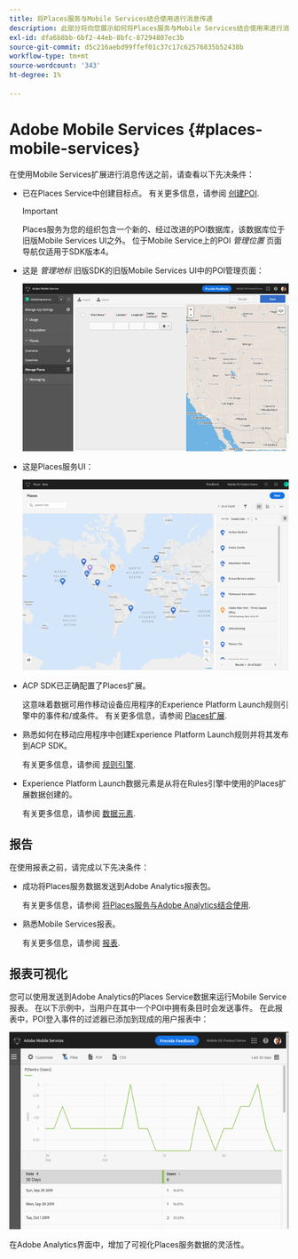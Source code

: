 ```yaml
---
title: 将Places服务与Mobile Services结合使用进行消息传递
description: 此部分将向您展示如何将Places服务与Mobile Services结合使用来进行消息传送。
exl-id: dfa6b8bb-6bf2-44eb-8bfc-87294807ec3b
source-git-commit: d5c216aebd99ffef01c37c17c62576835b52438b
workflow-type: tm+mt
source-wordcount: '343'
ht-degree: 1%

---
```


# Adobe Mobile Services {#places-mobile-services}

在使用Mobile Services扩展进行消息传送之前，请查看以下先决条件：

* 已在Places Service中创建目标点。 有关更多信息，请参阅 [创建POI](/help/poi-mgmt-ui/create-a-poi-ui.md).

  >[!IMPORTANT]
  >
  >Places服务为您的组织包含一个新的、经过改进的POI数据库，该数据库位于旧版Mobile Services UI之外。 位于Mobile Service上的POI *管理位置* 页面导航仅适用于SDK版本4。

* 这是 *管理地标* 旧版SDK的旧版Mobile Services UI中的POI管理页面：

  ![旧版UI](/help/assets/legacy-location-v4-ui.png)

* 这是Places服务UI：

  ![Places服务POI管理UI](/help/assets/places-ui.png)

* ACP SDK已正确配置了Places扩展。

  这意味着数据可用作移动设备应用程序的Experience Platform Launch规则引擎中的事件和/或条件。 有关更多信息，请参阅 [Places扩展](/help/places-ext-aep-sdks/places-extension/places-extension.md).

* 熟悉如何在移动应用程序中创建Experience Platform Launch规则并将其发布到ACP SDK。

  有关更多信息，请参阅 [规则引擎](https://aep-sdks.gitbook.io/docs/using-mobile-extensions/mobile-core/rules-engine).

* Experience Platform Launch数据元素是从将在Rules引擎中使用的Places扩展数据创建的。

  有关更多信息，请参阅 [数据元素](https://aep-sdks.gitbook.io/docs/using-mobile-extensions/mobile-core/rules-engine#data-elements).

## 报告

在使用报表之前，请完成以下先决条件：

* 成功将Places服务数据发送到Adobe Analytics报表包。

  有关更多信息，请参阅 [将Places服务与Adobe Analytics结合使用](/help/use-places-with-other-solutions/places-adobe-analytics/use-places-adobe-analytics.md).

* 熟悉Mobile Services报表。

  有关更多信息，请参阅 [报表](https://experienceleague.adobe.com/docs/discontinued/using/mobile-services.html).

## 报表可视化

您可以使用发送到Adobe Analytics的Places Service数据来运行Mobile Service报表。 在以下示例中，当用户在其中一个POI中拥有条目时会发送事件。 在此报表中，POI登入事件的过滤器已添加到现成的用户报表中：

![报表可视化](/help/assets/report-visualize.png)

在Adobe Analytics界面中，增加了可视化Places服务数据的灵活性。
